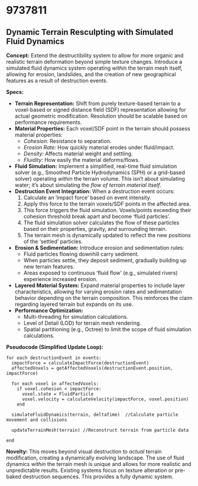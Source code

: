 # 9737811

## Dynamic Terrain Resculpting with Simulated Fluid Dynamics

**Concept:** Extend the destructibility system to allow for more organic and realistic terrain deformation beyond simple texture changes. Introduce a simulated fluid dynamics system operating *within* the terrain mesh itself, allowing for erosion, landslides, and the creation of new geographical features as a result of destruction events.

**Specs:**

*   **Terrain Representation:**  Shift from purely texture-based terrain to a voxel-based or signed distance field (SDF) representation allowing for actual geometric modification.  Resolution should be scalable based on performance requirements.
*   **Material Properties:** Each voxel/SDF point in the terrain should possess material properties:
    *   *Cohesion:*  Resistance to separation.
    *   *Erosion Rate:* How quickly material erodes under fluid/impact.
    *   *Density:* Affects material weight and settling.
    *   *Fluidity:*  How easily the material deforms/flows.
*   **Fluid Simulation:**  Implement a simplified, real-time fluid simulation solver (e.g., Smoothed Particle Hydrodynamics (SPH) or a grid-based solver) operating *within* the terrain volume.  This isn’t about simulating water; it’s about simulating the *flow of terrain material itself*.
*   **Destruction Event Integration:**  When a destruction event occurs:
    1.  Calculate an ‘impact force’ based on event intensity.
    2.  Apply this force to the terrain voxels/SDF points in the affected area.
    3.  This force triggers the fluid simulation.  Voxels/points exceeding their cohesion threshold break apart and become ‘fluid particles’.
    4.  The fluid simulation solver calculates the flow of these particles based on their properties, gravity, and surrounding terrain.
    5.  The terrain mesh is dynamically updated to reflect the new positions of the ‘settled’ particles.
*   **Erosion & Sedimentation:**  Introduce erosion and sedimentation rules:
    *   Fluid particles flowing downhill carry sediment.
    *   When particles settle, they deposit sediment, gradually building up new terrain features.
    *   Areas exposed to continuous ‘fluid flow’ (e.g., simulated rivers) experience increased erosion.
*   **Layered Material System:** Expand material properties to include layer characteristics, allowing for varying erosion rates and sedimentation behavior depending on the terrain composition. This reinforces the claim regarding layered terrain but expands on its use.
*   **Performance Optimization:**
    *   Multi-threading for simulation calculations.
    *   Level of Detail (LOD) for terrain mesh rendering.
    *   Spatial partitioning (e.g., Octree) to limit the scope of fluid simulation calculations.

**Pseudocode (Simplified Update Loop):**

```
for each destructionEvent in events:
  impactForce = calculateImpactForce(destructionEvent)
  affectedVoxels = getAffectedVoxels(destructionEvent.position, impactForce)

  for each voxel in affectedVoxels:
    if voxel.cohesion < impactForce:
      voxel.state = FluidParticle
      voxel.velocity = calculateVelocity(impactForce, voxel.position)
    end

  simulateFluidDynamics(terrain, deltaTime)  //Calculate particle movement and collisions

  updateTerrainMesh(terrain) //Reconstruct terrain from particle data

end
```

**Novelty:** This moves beyond visual destruction to *actual* terrain modification, creating a dynamically evolving landscape.  The use of fluid dynamics *within* the terrain mesh is unique and allows for more realistic and unpredictable results. Existing systems focus on texture alteration or pre-baked destruction sequences. This provides a fully dynamic system.